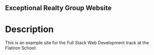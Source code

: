 Exceptional Realty Group Website
---

# Description

This is an example site for the Full Stack Web Development track at the Flatiron School.
